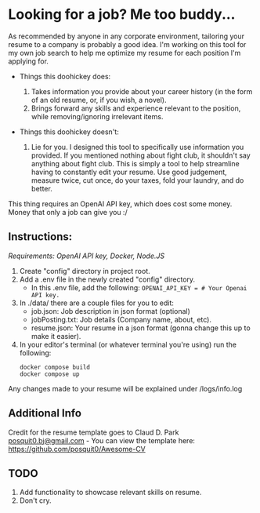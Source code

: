 # Looking for a job? Me too buddy...

As recommended by anyone in any corporate environment, tailoring your resume to a company is probably a good idea.
I'm working on this tool for my own job search to help me optimize my resume for each position I'm applying for.

- Things this doohickey does:
    1. Takes information you provide about your career history (in the form of an old resume, or, if you wish, a novel).
    2. Brings forward any skills and experience relevant to the position, while removing/ignoring irrelevant items.

- Things this doohickey doesn't:
    1. Lie for you. I designed this tool to specifically use information you provided. If you mentioned nothing about fight club, it shouldn't say anything about fight club. This is simply a tool to help streamline having to constantly edit your resume. Use good judgement, measure twice, cut once, do your taxes, fold your laundry, and do better.

This thing requires an OpenAI API key, which does cost some money. Money that only a job can give you :/

## **Instructions:**
*Requirements: OpenAI API key, Docker, Node.JS*

1. Create "config" directory in project root.
2. Add a .env file in the newly created "config" directory.
    - In this .env file, add the following:
        ```OPENAI_API_KEY = # Your Openai API key.```
3. In ./data/ there are a couple files for you to edit:
    - job.json: Job description in json format (optional)
    - jobPosting.txt: Job details (Company name, about, etc).
    - resume.json: Your resume in a json format (gonna change this up to make it easier).
4. In your editor's terminal (or whatever terminal you're using) run the following:
    ```
    docker compose build
    docker compose up
    ```

Any changes made to your resume will be explained under /logs/info.log

## Additional Info
Credit for the resume template goes to Claud D. Park <posquit0.bj@gmail.com>
    - You can view the template here: https://github.com/posquit0/Awesome-CV

## TODO
1. Add functionality to showcase relevant skills on resume.
2. Don't cry.